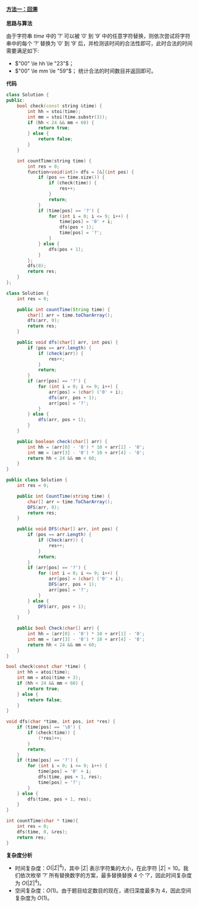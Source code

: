 #### [方法一：回溯](https://leetcode.cn/problems/number-of-valid-clock-times/solutions/2261803/you-xiao-shi-jian-de-shu-mu-by-leetcode-j7gqz/)

**思路与算法**

由于字符串 $time$ 中的 $'?'$ 可以被 $'0'$ 到 $'9'$ 中的任意字符替换，则依次尝试将字符串中的每个 $'?'$ 替换为 $'0'$ 到 $'9'$ 后，并检测该时间的合法性即可，此时合法的时间需要满足如下:

-   $"00" \le hh \le "23"$；
-   $"00" \le mm \le "59"$； 统计合法的时间数目并返回即可。

**代码**

```cpp
class Solution {
public:
    bool check(const string &time) {
        int hh = stoi(time);
        int mm = stoi(time.substr(3));
        if (hh < 24 && mm < 60) {
            return true;
        } else {
            return false;
        }
    }

    int countTime(string time) {
        int res = 0;
        function<void(int)> dfs = [&](int pos) {
            if (pos == time.size()) {
                if (check(time)) {
                    res++;
                }
                return;
            }
            if (time[pos] == '?') {
                for (int i = 0; i <= 9; i++) {
                    time[pos] = '0' + i;
                    dfs(pos + 1);
                    time[pos] = '?';
                }
            } else {
                dfs(pos + 1);
            }
        };
        dfs(0);
        return res;
    }
};
```

```java
class Solution {
    int res = 0;

    public int countTime(String time) {
        char[] arr = time.toCharArray();
        dfs(arr, 0);
        return res;
    }

    public void dfs(char[] arr, int pos) {
        if (pos == arr.length) {
            if (check(arr)) {
                res++;
            }
            return;
        }
        if (arr[pos] == '?') {
            for (int i = 0; i <= 9; i++) {
                arr[pos] = (char) ('0' + i);
                dfs(arr, pos + 1);
                arr[pos] = '?';
            }
        } else {
            dfs(arr, pos + 1);
        }
    }

    public boolean check(char[] arr) {
        int hh = (arr[0] - '0') * 10 + arr[1] - '0';
        int mm = (arr[3] - '0') * 10 + arr[4] - '0';
        return hh < 24 && mm < 60;
    }
}
```

```csharp
public class Solution {
    int res = 0;

    public int CountTime(string time) {
        char[] arr = time.ToCharArray();
        DFS(arr, 0);
        return res;
    }

    public void DFS(char[] arr, int pos) {
        if (pos == arr.Length) {
            if (Check(arr)) {
                res++;
            }
            return;
        }
        if (arr[pos] == '?') {
            for (int i = 0; i <= 9; i++) {
                arr[pos] = (char) ('0' + i);
                DFS(arr, pos + 1);
                arr[pos] = '?';
            }
        } else {
            DFS(arr, pos + 1);
        }
    }

    public bool Check(char[] arr) {
        int hh = (arr[0] - '0') * 10 + arr[1] - '0';
        int mm = (arr[3] - '0') * 10 + arr[4] - '0';
        return hh < 24 && mm < 60;
    }
}
```

```c
bool check(const char *time) {
    int hh = atoi(time);
    int mm = atoi(time + 3);
    if (hh < 24 && mm < 60) {
        return true;
    } else {
        return false;
    }
}

void dfs(char *time, int pos, int *res) {
    if (time[pos] == '\0') {
        if (check(time)) {
            (*res)++;
        }
        return;
    }
    if (time[pos] == '?') {
        for (int i = 0; i <= 9; i++) {
            time[pos] = '0' + i;
            dfs(time, pos + 1, res);
            time[pos] = '?';
        }
    } else {
        dfs(time, pos + 1, res);
    }
}

int countTime(char * time){
    int res = 0;
    dfs(time, 0, &res);
    return res;
}
```

**复杂度分析**

-   时间复杂度：$O(|\Sigma|^4)$，其中 $|\Sigma|$ 表示字符集的大小，在此字符 $|\Sigma| = 10$。我们依次枚举 $'?'$ 所有替换数字的方案，最多替换替换 $4$ 个 $'?'$，因此时间复杂度为 $O(|\Sigma|^4)$。
-   空间复杂度：$O(1)$。由于题目给定数目的现在，递归深度最多为 $4$，因此空间复杂度为 $O(1)$。
